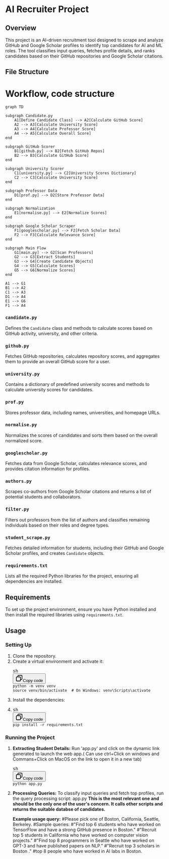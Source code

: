 # AI Recruiter Project

## Overview

This project is an AI-driven recruitment tool designed to scrape and analyze GitHub and Google Scholar profiles to identify top candidates for AI and ML roles. The tool classifies input queries, fetches profile details, and ranks candidates based on their GitHub repositories and Google Scholar citations.

## File Structure

# Workflow, code structure

```mermaid
graph TD

subgraph Candidate.py
    A1[Define Candidate Class] --> A2[Calculate GitHub Score]
    A2 --> A3[Calculate University Score]
    A3 --> A4[Calculate Professor Score]
    A4 --> A5[Calculate Overall Score]
end

subgraph GitHub Scorer
    B1[github.py] --> B2[Fetch GitHub Repos]
    B2 --> B3[Calculate GitHub Score]
end

subgraph University Scorer
    C1[university.py] --> C2[University Scores Dictionary]
    C2 --> C3[Calculate University Score]
end

subgraph Professor Data
    D1[prof.py] --> D2[Store Professor Data]
end

subgraph Normalization
    E1[normalise.py] --> E2[Normalize Scores]
end

subgraph Google Scholar Scraper
    F1[googlescholar.py] --> F2[Fetch Scholar Data]
    F2 --> F3[Calculate Relevance Score]
end

subgraph Main Flow
    G1[main.py] --> G2[Scan Professors]
    G2 --> G3[Extract Students]
    G3 --> G4[Create Candidate Objects]
    G4 --> G5[Calculate Scores]
    G5 --> G6[Normalize Scores]
end

A1 --> G1
B1 --> A2
C1 --> A3
D1 --> A4
E1 --> G6
F1 --> A4

```

### `candidate.py`

Defines the `Candidate` class and methods to calculate scores based on GitHub activity, university, and other criteria.

### `github.py`

Fetches GitHub repositories, calculates repository scores, and aggregates them to provide an overall GitHub score for a user.

### `university.py`

Contains a dictionary of predefined university scores and methods to calculate university scores for candidates.

### `prof.py`

Stores professor data, including names, universities, and homepage URLs.

### `normalise.py`

Normalizes the scores of candidates and sorts them based on the overall normalized score.

### `googlescholar.py`

Fetches data from Google Scholar, calculates relevance scores, and provides citation information for profiles.

### `authors.py`

Scrapes co-authors from Google Scholar citations and returns a list of potential students and collaborators.

### `filter.py`

Filters out professors from the list of authors and classifies remaining individuals based on their roles and degree types.

### `student_scrape.py`

Fetches detailed information for students, including their GitHub and Google Scholar profiles, and creates `Candidate` objects.

### `requirements.txt`

Lists all the required Python libraries for the project, ensuring all dependencies are installed.

## Requirements

To set up the project environment, ensure you have Python installed and then install the required libraries using `requirements.txt`.

## Usage

### Setting Up

1. Clone the repository.
2. Create a virtual environment and activate it:
   <pre><div class="dark bg-gray-950 rounded-md border-[0.5px] border-token-border-medium"><div class="flex items-center relative text-token-text-secondary bg-token-main-surface-secondary px-4 py-2 text-xs font-sans justify-between rounded-t-md"><span>sh</span><div class="flex items-center"><span class="" data-state="closed"><button class="flex gap-1 items-center"><svg xmlns="http://www.w3.org/2000/svg" width="24" height="24" fill="none" viewBox="0 0 24 24" class="icon-sm"><path fill="currentColor" fill-rule="evenodd" d="M7 5a3 3 0 0 1 3-3h9a3 3 0 0 1 3 3v9a3 3 0 0 1-3 3h-2v2a3 3 0 0 1-3 3H5a3 3 0 0 1-3-3v-9a3 3 0 0 1 3-3h2zm2 2h5a3 3 0 0 1 3 3v5h2a1 1 0 0 0 1-1V5a1 1 0 0 0-1-1h-9a1 1 0 0 0-1 1zM5 9a1 1 0 0 0-1 1v9a1 1 0 0 0 1 1h9a1 1 0 0 0 1-1v-9a1 1 0 0 0-1-1z" clip-rule="evenodd"></path></svg>Copy code</button></span></div></div><div class="overflow-y-auto p-4 text-left undefined" dir="ltr"><code class="!whitespace-pre hljs language-sh">python -m venv venv
   source venv/bin/activate  # On Windows: venv\Scripts\activate
   </code></div></div></pre>
3. Install the dependencies:
4. <pre><div class="dark bg-gray-950 rounded-md border-[0.5px] border-token-border-medium"><div class="flex items-center relative text-token-text-secondary bg-token-main-surface-secondary px-4 py-2 text-xs font-sans justify-between rounded-t-md"><span>sh</span><div class="flex items-center"><span class="" data-state="closed"><button class="flex gap-1 items-center"><svg xmlns="http://www.w3.org/2000/svg" width="24" height="24" fill="none" viewBox="0 0 24 24" class="icon-sm"><path fill="currentColor" fill-rule="evenodd" d="M7 5a3 3 0 0 1 3-3h9a3 3 0 0 1 3 3v9a3 3 0 0 1-3 3h-2v2a3 3 0 0 1-3 3H5a3 3 0 0 1-3-3v-9a3 3 0 0 1 3-3h2zm2 2h5a3 3 0 0 1 3 3v5h2a1 1 0 0 0 1-1V5a1 1 0 0 0-1-1h-9a1 1 0 0 0-1 1zM5 9a1 1 0 0 0-1 1v9a1 1 0 0 0 1 1h9a1 1 0 0 0 1-1v-9a1 1 0 0 0-1-1z" clip-rule="evenodd"></path></svg>Copy code</button></span></div></div><div class="overflow-y-auto p-4 text-left undefined" dir="ltr"><code class="!whitespace-pre hljs language-sh">pip install -r requirements.txt 
   </code></div></div></pre>

### Running the Project

1. **Extracting Student Details:**
   Run 'app.py' and click on the dynamic link generated to launch the web app.( Can use ctrl+Click on windows and Commans+Click on MacOS on the link to open it in a new tab)

   <pre><div class="dark bg-gray-950 rounded-md border-[0.5px] border-token-border-medium"><div class="flex items-center relative text-token-text-secondary bg-token-main-surface-secondary px-4 py-2 text-xs font-sans justify-between rounded-t-md"><span>sh</span><div class="flex items-center"><span class="" data-state="closed"><button class="flex gap-1 items-center"><svg xmlns="http://www.w3.org/2000/svg" width="24" height="24" fill="none" viewBox="0 0 24 24" class="icon-sm"><path fill="currentColor" fill-rule="evenodd" d="M7 5a3 3 0 0 1 3-3h9a3 3 0 0 1 3 3v9a3 3 0 0 1-3 3h-2v2a3 3 0 0 1-3 3H5a3 3 0 0 1-3-3v-9a3 3 0 0 1 3-3h2zm2 2h5a3 3 0 0 1 3 3v5h2a1 1 0 0 0 1-1V5a1 1 0 0 0-1-1h-9a1 1 0 0 0-1 1zM5 9a1 1 0 0 0-1 1v9a1 1 0 0 0 1 1h9a1 1 0 0 0 1-1v-9a1 1 0 0 0-1-1z" clip-rule="evenodd"></path></svg>Copy code</button></span></div></div><div class="overflow-y-auto p-4 text-left undefined" dir="ltr"><code class="!whitespace-pre hljs language-sh">python app.py
   </code></div></div></pre>
2. **Processing Queries:**
   To classify input queries and fetch top profiles, run the query processing script: app.py **This is the most relevant one and should be the only one of the user's concern. It calls other scripts and returns the suitable databse of candidates.**

   **Example usage query:**
   #Please pick one of Boston, California, Seattle, Berkeley.
   #Sample queries:
   #"Find top 6 students who have worked on TensorFlow and have a strong GitHub presence in Boston."
   #"Recruit top 5 students in California who have worked on computer vision projects."
   #"Find top 8 programmers in Seattle who have worked on GPT-3 and have published papers on NLP."
   #"Recruit top 3 scholars in Boston ."
   #top 8 people who have worked in AI labs in Boston.
